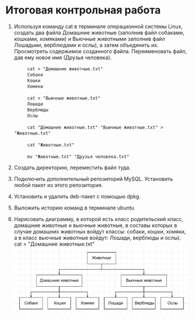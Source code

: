 # Итоговая контрольная работа

1. Используя команду cat в терминале операционной системы Linux, создать два файла Домашние животные (заполнив файл собаками, кошками, хомяками) и Вьючные животными заполнив файл Лошадьми, верблюдами и ослы), а затем объединить их. Просмотреть содержимое созданного файла. Переименовать файл, дав ему новое имя (Друзья человека).

            cat > "Домашние животные.txt"
            Собаки
            Кошки
            Хомяки

            cat > "Вьючные животные.txt"
            Лошади 
            Верблюды
            Ослы

            cat "Домашние животные.txt" "Вьючные животные.txt" > "Животные.txt"

            cat "Животные.txt"
   
            mv "Животные.txt" "Друзья человека.txt"


3. Создать директорию, переместить файл туда.

  

4. Подключить дополнительный репозиторий MySQL. Установить любой пакет
из этого репозитория.

5. Установить и удалить deb-пакет с помощью dpkg.


6. Выложить историю команд в терминале ubuntu

 
7. Нарисовать диаграмму, в которой есть класс родительский класс, домашние животные и вьючные животные, в составы которых в случае домашних животных войдут классы: собаки, кошки, хомяки, а в класс вьючные животные войдут: Лошади, верблюды и ослы).
cat > "Домашние животные.txt"
![скрин выполненой работы](Screen/Homework6.png)
